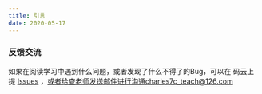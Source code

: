```yaml
---
title: 引言
date: 2020-05-17
---
```


### 反馈交流
如果在阅读学习中遇到什么问题，或者发现了什么不得了的Bug，可以在 码云上提 [Issues](https://gitee.com/Charles7c/handout/issues) ，或者给查老师发送邮件进行沟通charles7c_teach@126.com
